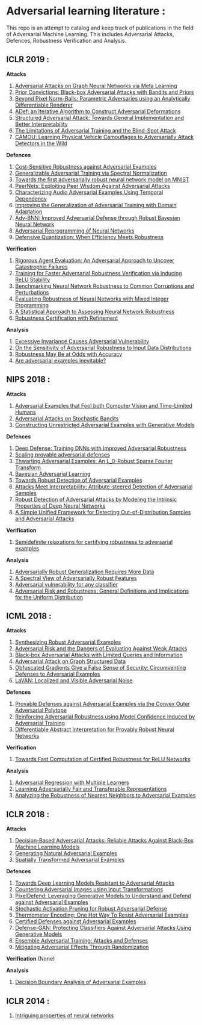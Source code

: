 # Adversarial learning literature :
This repo is an attempt to catalog and keep track of publications in the field of Adversarial Machine Learning. This includes Adversarial Attacks, Defences, Robustness Verification and Analysis.

## ICLR 2019 :
**Attacks**
1. [Adversarial Attacks on Graph Neural Networks via Meta Learning](https://openreview.net/forum?id=Bylnx209YX)
1. [Prior Convictions: Black-box Adversarial Attacks with Bandits and Priors](https://openreview.net/forum?id=BkMiWhR5K7)
1. [Beyond Pixel Norm-Balls: Parametric Adversaries using an Analytically Differentiable Renderer](https://openreview.net/forum?id=SJl2niR9KQ)
1. [ADef: an Iterative Algorithm to Construct Adversarial Deformations](https://openreview.net/forum?id=Hk4dFjR5K7)
1. [Structured Adversarial Attack: Towards General Implementation and Better Interpretability](https://openreview.net/forum?id=BkgzniCqY7)
1. [The Limitations of Adversarial Training and the Blind-Spot Attack](https://openreview.net/forum?id=HylTBhA5tQ)
1. [CAMOU: Learning Physical Vehicle Camouflages to Adversarially Attack Detectors in the Wild](https://openreview.net/forum?id=SJgEl3A5tm)

**Defences**
1. [Cost-Sensitive Robustness against Adversarial Examples](https://openreview.net/forum?id=BygANhA9tQ)
1. [Generalizable Adversarial Training via Spectral Normalization](https://openreview.net/forum?id=Hyx4knR9Ym)
1. [Towards the first adversarially robust neural network model on MNIST](https://openreview.net/forum?id=S1EHOsC9tX)
1. [PeerNets: Exploiting Peer Wisdom Against Adversarial Attacks](https://openreview.net/forum?id=Sk4jFoA9K7)
1. [Characterizing Audio Adversarial Examples Using Temporal Dependency](https://openreview.net/forum?id=r1g4E3C9t7)
1. [Improving the Generalization of Adversarial Training with Domain Adaptation](https://openreview.net/forum?id=SyfIfnC5Ym)
1. [Adv-BNN: Improved Adversarial Defense through Robust Bayesian Neural Network](https://openreview.net/forum?id=rk4Qso0cKm)
1. [Adversarial Reprogramming of Neural Networks](https://openreview.net/forum?id=Syx_Ss05tm)
1. [Defensive Quantization: When Efficiency Meets Robustness](https://openreview.net/forum?id=ryetZ20ctX)

**Verification**
1. [Rigorous Agent Evaluation: An Adversarial Approach to Uncover Catastrophic Failures](https://openreview.net/forum?id=B1xhQhRcK7)
1. [Training for Faster Adversarial Robustness Verification via Inducing ReLU Stability](https://openreview.net/forum?id=BJfIVjAcKm)
1. [Benchmarking Neural Network Robustness to Common Corruptions and Perturbations](https://openreview.net/forum?id=HJz6tiCqYm)
1. [Evaluating Robustness of Neural Networks with Mixed Integer Programming](https://openreview.net/forum?id=HyGIdiRqtm)
1. [A Statistical Approach to Assessing Neural Network Robustness](https://openreview.net/forum?id=S1xcx3C5FX)
1. [Robustness Certification with Refinement](https://openreview.net/forum?id=HJgeEh09KQ)

**Analysis**
1. [Excessive Invariance Causes Adversarial Vulnerability](https://openreview.net/forum?id=BkfbpsAcF7)
1. [On the Sensitivity of Adversarial Robustness to Input Data Distributions](https://openreview.net/forum?id=S1xNEhR9KX)
1. [Robustness May Be at Odds with Accuracy](https://openreview.net/forum?id=SyxAb30cY7)
1. [Are adversarial examples inevitable?](https://openreview.net/forum?id=r1lWUoA9FQ)

## NIPS 2018 :
**Attacks**
1. [Adversarial Examples that Fool both Computer Vision and Time-Limited Humans](http://papers.nips.cc/paper/7647-adversarial-examples-that-fool-both-computer-vision-and-time-limited-humans)
1. [Adversarial Attacks on Stochastic Bandits](http://papers.nips.cc/paper/7622-adversarial-attacks-on-stochastic-bandits)
1. [Constructing Unrestricted Adversarial Examples with Generative Models](http://papers.nips.cc/paper/8052-constructing-unrestricted-adversarial-examples-with-generative-models)

**Defences**
1. [Deep Defense: Training DNNs with Improved Adversarial Robustness](http://papers.nips.cc/paper/7324-deep-defense-training-dnns-with-improved-adversarial-robustness)
1. [Scaling provable adversarial defenses](http://papers.nips.cc/paper/8060-scaling-provable-adversarial-defenses)
1. [Thwarting Adversarial Examples: An L_0-Robust Sparse Fourier Transform](http://papers.nips.cc/paper/8211-thwarting-adversarial-examples-an-l_0-robust-sparse-fourier-transform)
1. [Bayesian Adversarial Learning](http://papers.nips.cc/paper/7921-bayesian-adversarial-learning)
1. [Towards Robust Detection of Adversarial Examples](http://papers.nips.cc/paper/7709-towards-robust-detection-of-adversarial-examples)
1. [Attacks Meet Interpretability: Attribute-steered Detection of Adversarial Samples](http://papers.nips.cc/paper/7998-attacks-meet-interpretability-attribute-steered-detection-of-adversarial-samples)
1. [Robust Detection of Adversarial Attacks by Modeling the Intrinsic Properties of Deep Neural Networks](http://papers.nips.cc/paper/8016-robust-detection-of-adversarial-attacks-by-modeling-the-intrinsic-properties-of-deep-neural-networks)
1. [A Simple Unified Framework for Detecting Out-of-Distribution Samples and Adversarial Attacks](http://papers.nips.cc/paper/7947-a-simple-unified-framework-for-detecting-out-of-distribution-samples-and-adversarial-attacks)

**Verification**
1. [Semidefinite relaxations for certifying robustness to adversarial examples](http://papers.nips.cc/paper/8285-semidefinite-relaxations-for-certifying-robustness-to-adversarial-examples)

**Analysis**
1. [Adversarially Robust Generalization Requires More Data](http://papers.nips.cc/paper/7749-adversarially-robust-generalization-requires-more-data)
1. [A Spectral View of Adversarially Robust Features](http://papers.nips.cc/paper/8217-a-spectral-view-of-adversarially-robust-features)
1. [Adversarial vulnerability for any classifier](http://papers.nips.cc/paper/7394-adversarial-vulnerability-for-any-classifier)
1. [Adversarial Risk and Robustness: General Definitions and Implications for the Uniform Distribution](http://papers.nips.cc/paper/8237-adversarial-risk-and-robustness-general-definitions-and-implications-for-the-uniform-distribution)

## ICML 2018 :
**Attacks**
1. [Synthesizing Robust Adversarial Examples](http://proceedings.mlr.press/v80/athalye18b.html)
1. [Adversarial Risk and the Dangers of Evaluating Against Weak Attacks](http://proceedings.mlr.press/v80/uesato18a.html)
1. [Black-box Adversarial Attacks with Limited Queries and Information](http://proceedings.mlr.press/v80/ilyas18a.html)
1. [Adversarial Attack on Graph Structured Data](http://proceedings.mlr.press/v80/dai18b.html)
1. [Obfuscated Gradients Give a False Sense of Security: Circumventing Defenses to Adversarial Examples](http://proceedings.mlr.press/v80/athalye18a.html)
1. [LaVAN: Localized and Visible Adversarial Noise](http://proceedings.mlr.press/v80/karmon18a.html)

**Defences**
1. [Provable Defenses against Adversarial Examples via the Convex Outer Adversarial Polytope](http://proceedings.mlr.press/v80/wong18a.html)
1. [Reinforcing Adversarial Robustness using Model Confidence Induced by Adversarial Training](http://proceedings.mlr.press/v80/wu18e.html)
1. [Differentiable Abstract Interpretation for Provably Robust Neural Networks](http://proceedings.mlr.press/v80/mirman18b.html)

**Verification**
1. [Towards Fast Computation of Certified Robustness for ReLU Networks](http://proceedings.mlr.press/v80/weng18a.html)

**Analysis**
1. [Adversarial Regression with Multiple Learners](http://proceedings.mlr.press/v80/tong18a.html)
1. [Learning Adversarially Fair and Transferable Representations](http://proceedings.mlr.press/v80/madras18a.html)
1. [Analyzing the Robustness of Nearest Neighbors to Adversarial Examples](http://proceedings.mlr.press/v80/wang18c.html)

## ICLR 2018 :
**Attacks**
1. [Decision-Based Adversarial Attacks: Reliable Attacks Against Black-Box Machine Learning Models](https://openreview.net/forum?id=SyZI0GWCZ)
1. [Generating Natural Adversarial Examples](https://openreview.net/forum?id=H1BLjgZCb)
1. [Spatially Transformed Adversarial Examples](https://openreview.net/forum?id=HyydRMZC-)

**Defences**
1. [Towards Deep Learning Models Resistant to Adversarial Attacks](https://openreview.net/forum?id=rJzIBfZAb)
1. [Countering Adversarial Images using Input Transformations](https://openreview.net/forum?id=SyJ7ClWCb)
1. [PixelDefend: Leveraging Generative Models to Understand and Defend against Adversarial Examples](https://openreview.net/forum?id=rJUYGxbCW)
1. [Stochastic Activation Pruning for Robust Adversarial Defense](https://openreview.net/forum?id=H1uR4GZRZ)
1. [Thermometer Encoding: One Hot Way To Resist Adversarial Examples](https://openreview.net/forum?id=S18Su--CW)
1. [Certified Defenses against Adversarial Examples](https://openreview.net/forum?id=Bys4ob-Rb)
1. [Defense-GAN: Protecting Classifiers Against Adversarial Attacks Using Generative Models](https://openreview.net/forum?id=BkJ3ibb0-)
1. [Ensemble Adversarial Training: Attacks and Defenses](https://openreview.net/forum?id=rkZvSe-RZ)
1. [Mitigating Adversarial Effects Through Randomization](https://openreview.net/forum?id=Sk9yuql0Z)

**Verification**
(None)

**Analysis**
1. [Decision Boundary Analysis of Adversarial Examples](https://openreview.net/forum?id=BkpiPMbA-)

## ICLR 2014 :

1. [Intriguing properties of neural networks](https://openreview.net/forum?id=kklr_MTHMRQjG)
